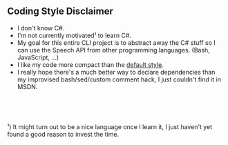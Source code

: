 ﻿
Coding Style Disclaimer
-----------------------

* I don't know C#.
* I'm not currently motivated¹ to learn C#.
* My goal for this entire CLI project is to abstract away the C# stuff
  so I can use the Speech API from other programming languages.
  (Bash, JavaScript, …)
* I like my code more compact than the [default style](../cs-notes.md).
* I really hope there's a much better way to declare dependencies than my
  improvised bash/sed/custom comment hack, I just couldn't find it in MSDN.



&nbsp;

&nbsp;

¹) It might turn out to be a nice language once I learn it,
    I just haven't yet found a good reason to invest the time.
